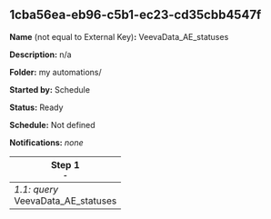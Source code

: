 ## 1cba56ea-eb96-c5b1-ec23-cd35cbb4547f

**Name** (not equal to External Key)**:** VeevaData_AE_statuses

**Description:** n/a

**Folder:** my automations/

**Started by:** Schedule

**Status:** Ready

**Schedule:** Not defined

**Notifications:** _none_


| Step 1<br>_<small>-</small>_ |
| --- |
| _1.1: query_<br>VeevaData_AE_statuses |
